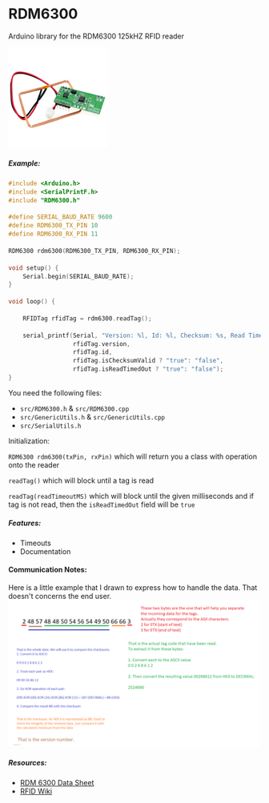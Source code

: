 # RDM6300
Arduino library for the RDM6300 125kHZ RFID reader

<img src="RDM6300-component.jpg" width="200px" height=200px>

##### Example:

```c++
#include <Arduino.h>
#include <SerialPrintF.h>
#include "RDM6300.h"

#define SERIAL_BAUD_RATE 9600
#define RDM6300_TX_PIN 10
#define RDM6300_RX_PIN 11

RDM6300 rdm6300(RDM6300_TX_PIN, RDM6300_RX_PIN);

void setup() {
    Serial.begin(SERIAL_BAUD_RATE);
}

void loop() {

    RFIDTag rfidTag = rdm6300.readTag();

    serial_printf(Serial, "Version: %l, Id: %l, Checksum: %s, Read Timed Out: %s\n",
                  rfidTag.version,
                  rfidTag.id,
                  rfidTag.isChecksumValid ? "true": "false",
                  rfidTag.isReadTimedOut ? "true": "false");
}

```

You need the following files:
- `src/RDM6300.h` & `src/RDM6300.cpp`
- `src/GenericUtils.h` & `src/GenericUtils.cpp`
- `src/SerialUtils.h`

Initialization:

`RDM6300 rdm6300(txPin, rxPin)` which will return you a class with operation onto the reader

`readTag()` which will block until a tag is read

`readTag(readTimeoutMS)` which will block until the given milliseconds and if tag is not read, then the `isReadTimedOut` field will be `true`

##### Features:

- Timeouts
- Documentation

#### Communication Notes:

Here is a little example that I drawn to express how to handle the data. That doesn't concerns the end user.
![](data_visualization.png)



##### Resources:

- [RDM 6300 Data Sheet](https://www.openimpulse.com/blog/wp-content/uploads/wpsc/downloadables/RDM630-Spec.pdf)
- [RFID Wiki](https://en.wikipedia.org/wiki/Radio-frequency_identification)
